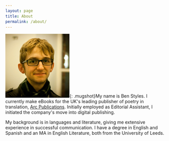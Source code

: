 ```yaml
---
layout: page
title: About
permalink: /about/
---
```


![Ben Styles](/images/mugshot.jpg){: .mugshot}My name is Ben Styles. I currently make eBooks for the UK's leading publisher of poetry in translation, [Arc Publications](http://arcpublications.co.uk/). Initially employed as Editorial Assistant, I initiated the company's move into digital publishing.

My background is in languages and literature, giving me extensive experience in successful communication. I have a degree in English and Spanish and an MA in English Literature, both from the University of Leeds.